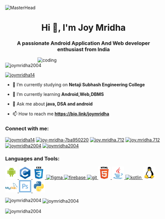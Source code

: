

![MasterHead](https://www.gifcen.com/wp-content/uploads/2022/07/discord-banner-gif-5.gif)

<h1 align="center">Hi 👋, I'm Joy Mridha</h1>
<h3 align="center">A passionate Android Application And Web developer enthusiast from India</h3>
<img align="right" alt="coding" width="400" src="https://steamuserimages-a.akamaihd.net/ugc/1631947648964785474/81CBA15178466DD47195A239232202E78987B714/?imw=5000&imh=5000&ima=fit&impolicy=Letterbox&imcolor=%23000000&letterbox=false">

<p align="left"> <img src="https://komarev.com/ghpvc/?username=joymridha2004&label=Profile%20views&color=0e75b6&style=flat" alt="joymridha2004" /> </p>

<p align="left"> <a href="https://twitter.com/joymridha14" target="blank"><img src="https://img.shields.io/twitter/follow/joymridha14?logo=twitter&style=for-the-badge" alt="joymridha14" /></a> </p>

- 🏫 I’m currently studying on **Netaji Subhash Engineering College**

- 🌱 I’m currently learning **Android,Web,DBMS**

- 💬 Ask me about **java, DSA and android**

- 📫 How to reach me **https://bio.link/joymridha**

<h3 align="left">Connect with me:</h3>
<p align="left">
<a href="https://twitter.com/joymridha14" target="blank"><img align="center" src="https://raw.githubusercontent.com/rahuldkjain/github-profile-readme-generator/master/src/images/icons/Social/twitter.svg" alt="joymridha14" height="30" width="40" /></a>
<a href="https://linkedin.com/in/joy-mridha-7ba950220" target="blank"><img align="center" src="https://raw.githubusercontent.com/rahuldkjain/github-profile-readme-generator/master/src/images/icons/Social/linked-in-alt.svg" alt="joy-mridha-7ba950220" height="30" width="40" /></a>
<a href="https://fb.com/joy.mridha.712" target="blank"><img align="center" src="https://raw.githubusercontent.com/rahuldkjain/github-profile-readme-generator/master/src/images/icons/Social/facebook.svg" alt="joy.mridha.712" height="30" width="40" /></a>
<a href="https://instagram.com/joy.mridha.712" target="blank"><img align="center" src="https://raw.githubusercontent.com/rahuldkjain/github-profile-readme-generator/master/src/images/icons/Social/instagram.svg" alt="joy.mridha.712" height="30" width="40" /></a>
<a href="https://www.leetcode.com/joymridha2004" target="blank"><img align="center" src="https://raw.githubusercontent.com/rahuldkjain/github-profile-readme-generator/master/src/images/icons/Social/leet-code.svg" alt="joymridha2004" height="30" width="40" /></a>
<a href="https://auth.geeksforgeeks.org/user/joymridha2004" target="blank"><img align="center" src="https://raw.githubusercontent.com/rahuldkjain/github-profile-readme-generator/master/src/images/icons/Social/geeks-for-geeks.svg" alt="joymridha2004" height="30" width="40" /></a>
</p>

<h3 align="left">Languages and Tools:</h3>
<p align="left"> <a href="https://developer.android.com" target="_blank" rel="noreferrer"> <img src="https://raw.githubusercontent.com/devicons/devicon/master/icons/android/android-original-wordmark.svg" alt="android" width="40" height="40"/> </a> <a href="https://www.cprogramming.com/" target="_blank" rel="noreferrer"> <img src="https://raw.githubusercontent.com/devicons/devicon/master/icons/c/c-original.svg" alt="c" width="40" height="40"/> </a> <a href="https://www.w3schools.com/css/" target="_blank" rel="noreferrer"> <img src="https://raw.githubusercontent.com/devicons/devicon/master/icons/css3/css3-original-wordmark.svg" alt="css3" width="40" height="40"/> </a> <a href="https://www.figma.com/" target="_blank" rel="noreferrer"> <img src="https://www.vectorlogo.zone/logos/figma/figma-icon.svg" alt="figma" width="40" height="40"/> </a> <a href="https://firebase.google.com/" target="_blank" rel="noreferrer"> <img src="https://www.vectorlogo.zone/logos/firebase/firebase-icon.svg" alt="firebase" width="40" height="40"/> </a> <a href="https://git-scm.com/" target="_blank" rel="noreferrer"> <img src="https://www.vectorlogo.zone/logos/git-scm/git-scm-icon.svg" alt="git" width="40" height="40"/> </a> <a href="https://www.w3.org/html/" target="_blank" rel="noreferrer"> <img src="https://raw.githubusercontent.com/devicons/devicon/master/icons/html5/html5-original-wordmark.svg" alt="html5" width="40" height="40"/> </a> <a href="https://www.java.com" target="_blank" rel="noreferrer"> <img src="https://raw.githubusercontent.com/devicons/devicon/master/icons/java/java-original.svg" alt="java" width="40" height="40"/> </a> <a href="https://kotlinlang.org" target="_blank" rel="noreferrer"> <img src="https://www.vectorlogo.zone/logos/kotlinlang/kotlinlang-icon.svg" alt="kotlin" width="40" height="40"/> </a> <a href="https://www.linux.org/" target="_blank" rel="noreferrer"> <img src="https://raw.githubusercontent.com/devicons/devicon/master/icons/linux/linux-original.svg" alt="linux" width="40" height="40"/> </a> <a href="https://www.mysql.com/" target="_blank" rel="noreferrer"> <img src="https://raw.githubusercontent.com/devicons/devicon/master/icons/mysql/mysql-original-wordmark.svg" alt="mysql" width="40" height="40"/> </a> <a href="https://www.photoshop.com/en" target="_blank" rel="noreferrer"> <img src="https://raw.githubusercontent.com/devicons/devicon/master/icons/photoshop/photoshop-line.svg" alt="photoshop" width="40" height="40"/> </a> <a href="https://www.python.org" target="_blank" rel="noreferrer"> <img src="https://raw.githubusercontent.com/devicons/devicon/master/icons/python/python-original.svg" alt="python" width="40" height="40"/> </a> </p>

<p><img align="left" src="https://github-readme-stats.vercel.app/api/top-langs?username=joymridha2004&show_icons=true&locale=en&layout=compact" alt="joymridha2004" /></p>

<p>&nbsp;<img align="center" src="https://github-readme-stats.vercel.app/api?username=joymridha2004&show_icons=true&locale=en" alt="joymridha2004" /></p>

<p><img align="center" src="https://github-readme-streak-stats.herokuapp.com/?user=joymridha2004&" alt="joymridha2004" /></p>
